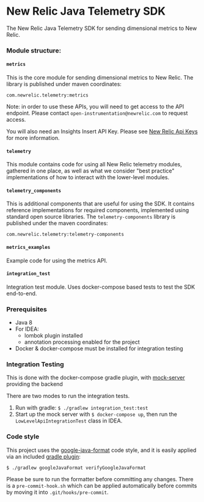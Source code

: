 # New Relic Java Telemetry SDK
The New Relic Java Telemetry SDK for sending dimensional metrics to New Relic.

### Module structure:

#### `metrics`
This is the core module for sending dimensional metrics to New Relic. The library is published under maven coordinates:

`com.newrelic.telemetry:metrics`

Note: in order to use these APIs, you will need to get access to the API endpoint. 
Please contact `open-instrumentation@newrelic.com` to request access.

You will also need an Insights Insert API Key. 
Please see [New Relic Api Keys](https://docs.newrelic.com/docs/apis/getting-started/intro-apis/understand-new-relic-api-keys#user-api-key)
for more information.

#### `telemetry`
This module contains code for using all New Relic telemetry modules, gathered in one place, as well as what we 
consider "best practice" implementations of how to interact with the lower-level modules.

#### `telemetry_components`
This is additional components that are useful for using the SDK. It contains reference implementations for
required components, implemented using standard open source libraries. 
The `telemetry-components` library is published under the maven coordinates:

`com.newrelic.telemetry:telemetry-components`

#### `metrics_examples`
Example code for using the metrics API.

#### `integration_test`
Integration test module. Uses docker-compose based tests to test the SDK end-to-end.

### Prerequisites

* Java 8
* For IDEA:
    * lombok plugin installed
    * annotation processing enabled for the project
* Docker & docker-compose must be installed for integration testing

### Integration Testing

This is done with the docker-compose gradle plugin, with [mock-server](https://github.com/jamesdbloom/mockserver) providing the backend

There are two modes to run the integration tests.
1. Run with gradle: `$ ./gradlew integration_test:test`
2. Start up the mock server with `$ docker-compose up`, then run the `LowLevelApiIntegrationTest` class in IDEA.


### Code style
This project uses the [google-java-format](https://github.com/google/google-java-format) code style, and it is 
easily applied via an included [gradle plugin](https://github.com/sherter/google-java-format-gradle-plugin):

`$ ./gradlew googleJavaFormat verifyGoogleJavaFormat`

Please be sure to run the formatter before committing any changes. There is a `pre-commit-hook.sh` which can 
be applied automatically before commits by moving it into `.git/hooks/pre-commit`.
